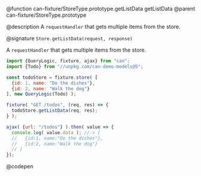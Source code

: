 @function can-fixture/StoreType.prototype.getListData getListData
@parent can-fixture/StoreType.prototype

@description A `requestHandler` that gets multiple items from the store.

@signature `Store.getListData(request, response)`

  A `requestHandler` that gets multiple items from the store.

  ```js
  import {QueryLogic, fixture, ajax} from "can";
  import {Todo} from "//unpkg.com/can-demo-models@5";

  const todoStore = fixture.store( [
    {id: 1, name: "Do the dishes"},
    {id: 2, name: "Walk the dog"}
  ], new QueryLogic(Todo) );

  fixture( "GET /todos", (req, res) => {
    todoStore.getListData(req, res);
  } );

  ajax( {url: "/todos"} ).then( value => {
    console.log( value.data ); //-> [
    //   {id:1, name:"Do the dishes"},
    //   {id:2, name:"Walk the dog"} 
    // ]
  });

  ```
  @codepen
